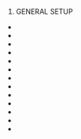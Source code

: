  <!-- THE SPOTIFY BUILD -->

1.  GENERAL SETUP

- <!-- Setup a new project on firebase for hosting, then head to spotify for developers to create a new app... copy the client ID figures after initial setup. Edit settings in spotify and redirect url to localhost/3000 -->
- <!--  -->
- <!--  -->
- <!--  -->
- <!--  -->
- <!--  -->
- <!--  -->
- <!--  -->
- <!--  -->
- <!--  D397NJ2 -->
- <!--  -->
- <!--  -->
- <!--  -->

<!-- c986827b68714f5f9f0a034108f73231 -->
